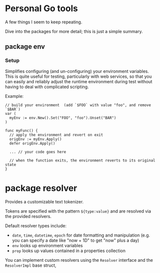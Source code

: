 # Personal Go tools

A few things I seem to keep repeating.

Dive into the packages for more detail; this is just a simple summary.

## package env

### Setup

Simplifies configuring (and un-configuring) your environment variables.
This is quite useful for testing, particularly with web services, so that you can
easily and reliably adjust the runtime environment during test without having
to deal with complicated scripting.

Example:

```
// build your environment  (add `$FOO` with value "foo", and remove `$BAR`)
var (
  myEnv := env.New().Set("FOO", "foo").Unset("BAR")
)

func myFunc() {
  // apply the environment and revert on exit
  origEnv := myEnv.Apply()
  defer origEnv.Apply()

  ... // your code goes here

  // when the function exits, the environment reverts to its original state
}
```

# package resolver

Provides a customizable text tokenizer.

Tokens are specified with the pattern `${type:value}` and are resolved via the
provided resolvers.

Default resolver types include:

- `date`, `time`, `datetime`, `epoch` for date formatting and manipulation
  (e.g. you can specify a date like "now + 1D" to get "now" plus a day)
- `env` looks up environment variables
- `prop` looks up values contained in a properties collection

You can implement custom resolvers using the `Resolver` interface and
the `ResolverImpl` base struct,
